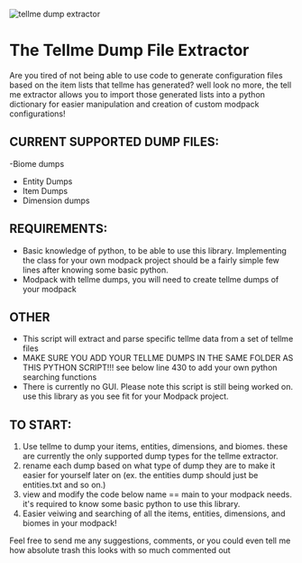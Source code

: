 
![tellme dump extractor](https://github.com/darklysteamgear/tellmeExtractor/assets/61528531/68949465-6f0f-43e0-acf7-a440a3997922)

# The Tellme Dump File Extractor
Are you tired of not being able to use code to generate configuration files based on the item lists that tellme has generated? well look no more, the tell me extractor allows you to import those generated lists into a python dictionary for easier manipulation and creation of custom modpack configurations!

## CURRENT SUPPORTED DUMP FILES:
-Biome dumps
- Entity Dumps
- Item Dumps
- Dimension dumps

## REQUIREMENTS:
- Basic knowledge of python, to be able to use this library. Implementing the class for your own modpack project should be a fairly simple few lines after knowing some basic python.
- Modpack with tellme dumps, you will need to create tellme dumps of your modpack

## OTHER
- This script will extract and parse specific tellme data from a set of tellme files
- MAKE SURE YOU ADD YOUR TELLME DUMPS IN THE SAME FOLDER AS THIS PYTHON SCRIPT!!! see below line 430 to add your own python searching functions
- There is currently no GUI. Please note this script is still being worked on. use this library as you see fit for your Modpack project.


## TO START:
1. Use tellme to dump your items, entities, dimensions, and biomes. these are currently the only supported dump types for the tellme extractor.
2. rename each dump based on what type of dump they are to make it easier for yourself later on (ex. the entities dump should just be entities.txt and so on.)
3. view and modify the code below name == main to your modpack needs. it's required to know some basic python to use this library.
4. Easier veiwing and searching of all the items, entities, dimensions, and biomes in your modpack!


Feel free to send me any suggestions, comments, or you could even tell me how absolute trash this looks with so much commented out
